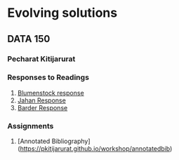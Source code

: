 # Evolving solutions

## DATA 150

### Pecharat Kitijarurat

### Responses to Readings
1. [Blumenstock response](https://pkitijarurat.github.io/workshop/blumenstock)
2. [Jahan Response](https://pkitijarurat.github.io/workshop/jahan_response)
3. [Barder Response](https://pkitijarurat.github.io/workshop/barder)


### Assignments
1. [Annotated Bibliography] (https://pkitijarurat.github.io/workshop/annotatedbib)


